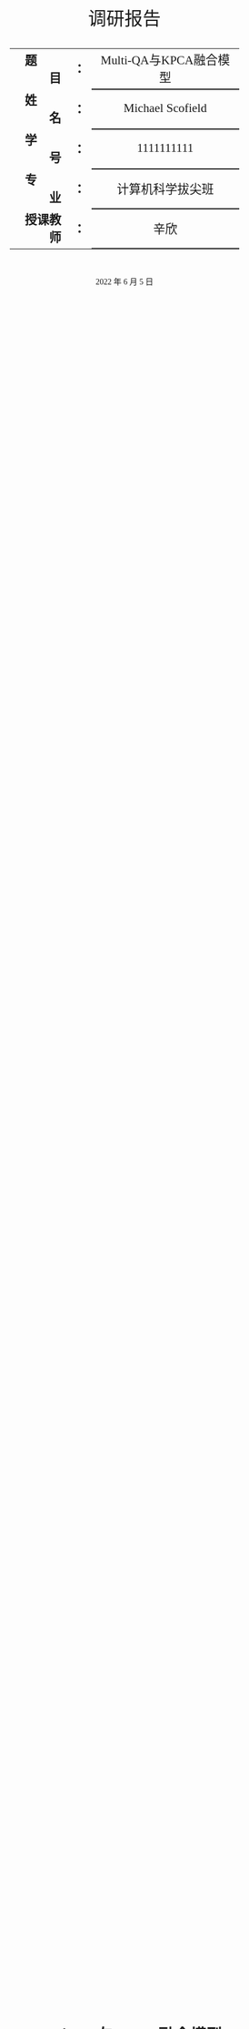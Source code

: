 <div class="cover" style="page-break-after:always;font-family:仿宋;width:100%;height:100%;border:none;margin: 0 auto;text-align:center;">
    <div style="width:80%;;margin: 0 auto;height:0;padding-bottom:25%;">
        <img src="http://www.bit.edu.cn/images/gb20190805/logo_02.png" alt="校名" style="width:100%;"/>
    </div>
    </br></br>
    <div style="width:40%;margin: 0 auto;height:0;padding-bottom:40%;">
        <img src="http://www.bit.edu.cn/images/gb20190805/logo_01.png" alt="校徽" style="width:100%;"/>
	</div>
    </br></br>
    <p style="text-align:center;font-size:24pt;margin: 0 auto">调研报告</p>
    </br>
    </br>
    <table style="border:none;text-align:center;width:80%;font-family:仿宋;margin: 0 auto;">
    <tbody style="font-family:仿宋;font-size:16pt;">
    	<tr style="font-weight:bold;"> 
    		<td style="width:25%;text-align:right;">题&emsp;&emsp;目</td>
    		<td style="width:5%">：</td> 
    		<td style="font-weight:normal;border-bottom: 2px solid;text-align:center;">Multi-QA与KPCA融合模型</td>     </tr>
        <tr style="font-weight:bold;"> 
    		<td style="width:25%;text-align:right;">姓&emsp;&emsp;名</td>
    		<td style="width:5%">：</td> 
    		<td style="font-weight:normal;border-bottom: 2px solid;text-align:center;">Michael Scofield</td>     </tr>
    	<tr style="font-weight:bold;"> 
    		<td style="width:25%;text-align:right;">学&emsp;&emsp;号</td>
    		<td style="width:5%">：</td> 
    		<td style="font-weight:normal;border-bottom: 2px solid;text-align:center;">1111111111</td>     </tr>
        <tr style="font-weight:bold;"> 
    		<td style="width:25%;text-align:right;">专&emsp;&emsp;业</td>
    		<td style="width:5%">：</td> 
    		<td style="font-weight:normal;border-bottom: 2px solid;text-align:center;">计算机科学拔尖班</td>     </tr>
    	<tr style="font-weight:bold;"> 
    		<td style="width:25%;text-align:right;">授课教师</td>
    		<td style="width:5%">：</td> 
    		<td style="font-weight:normal;border-bottom: 2px solid;text-align:center;">辛欣</td>     </tr>
    </tbody>              
    </table>
 <br><br><p style="text-align:center;">2022 年 6 月 5 日</p>
</div>



# <center>Multi-QA与KPCA融合模型</center>

[TOC]

# 1. 项目简介

## 1.1 项目目标

​		若有两个存在着关系的实体，我们可将两个实体分别成为**主体和客体**，那么**关系抽取**就是在**非结构或半结构化数据**中找出**主体与客体**之间存在的关系，并将其表示为**实体关系三元组**，即**（主体，关系，客体）**。

​		本次任务主要以2019年发表在ACL中的论文《Entity-Relation Extraction as Multi-turn QuestionAnswering》提出的Multi-QA模型为基础，在复现模型的基础上加入了一些机器学习中的有关算法，最后使用ACE2005数据集进行训练测试。

## 1.2 项目内容

​		本次项目主要包含以下内容：

- 数据集预处理：使用$ACE2005$数据集，预处理方法使用论文中的$Multi-QA$方法，结合论文公开源码中的$template$产生针对$ACE2005$数据集的$Question$，以此对数据集进行处理。
- 模型组成：首先以$BERT$模型为基础，使用$MLM$、双向$Transformers$对数据进行编码后，然后使用线性模型结合$KPCA$算法对数据进行处理。
- 预测与评估：针对预测任务编写$Precision、Recall和F1-measure$用于模型效果的检验与评价。

## 1.3 项目难点

​		当下流行的关系抽取方法主要有两种：

- pipeline

  先从文本中抽取全部实体$(e_1,……,e_n)$，然后针对全部可能的实体对$(e_i,e_j)$，$i \neq j$，判定实体对之间的关系类别。

- joint extraction

  通过修改标注方法和模型结构直接输出文本中包含的$(e_i,r_k,e_j)$三元组。

​		当前存在的方法主要存在的不足有：

- Formalization Level

  关系三元组不能充分地表达结构化数据，不同的tags之间有一定的层次依赖。

- Algorithm Level

  现有的方法很难从文本中捕捉到词法、语义和句法特征，特别是碰到以下情况：

  1. 实体距离主体语句很远
  2. 一个实体在多个语句中出现
  3. 语义关系存在重叠问题（overlap），主要包含以下三种类型：
     - $Single \space Entity \space Pverlap(SEO)$——两个三元组之间有一个实体重叠
     - $Entity \space Pair \space Overlap(EPO)$——即一个实体对之间存在多种关系
     - $Normal$——两个实体之间仅有一种联系且不与其他实体产生联系

# 2. 模型设计

## 2.1 预处理模型设计

​		目前主流MRC模型都是从给定的文本中寻求答案。Text span extraction可以简化为两个多分类任务，如预测答案的开始和答案的末尾。一般的MRC策略可以扩展到多篇章的MRC任务，多篇章MRC又可以通过拼接段变成单篇章的MRC任务：首先对篇章进行排序，然后在选中的篇章上做MRC。现在有一个大的趋势是很多非QA任务当作QA任务来处理。论文中把关系抽取任务看作一个多轮QA任务来处理。本次项目借用其思想，采用Multi-QA算法对数据集进行预处理。

​		下图是预处理模型的基本算法流程：

![](pictures/algorithm.png)

### 2.1.1算法流程简述

​		算法大概分为两步：

1. 头实体抽取（4-9行）
   多轮QA的每个阶段是通过一个实体进行触发。为了抽取开始的实体，文章将每个实体类型，使用EntityQuesTemplates和实体e转换为一个问题，然后这个实体e是从问题的答案中抽取的。如果系统输出None标记，表明文本中无实体。
2. 尾实体和关系抽取（10-24行）
   ChainOfRelTemplates定义了一系列的关系，我们需要遵循关系的顺序来运行多轮QA。因为一些实体的抽取依赖其他类型实体的抽取。因为不同实体之间还是存在依赖的，比如不同时间实体，同时抽取出来的岗位也是对应的。而抽取顺序则是手工预定义的。ChainOfRelTemplates为每个关系定义模板，每个模板包含许多待填槽值。为了能生成问题，我们需要插入之前抽取出来的实体到这些槽值中。而关系和尾实体会通过回答这些问题，联合地抽取出来。

​		值得注意的是，从头部实体提取阶段提取的实体可能并非都是头部实体。在随后的关系和尾部实体提取阶段中，首先假设来自第一阶段的提取的实体是头部实体，并且将其提供给模板以生成问题。如果从第一阶段提取的实体e确实是关系的头部实体，则QA模型将通过回答相应的问题来提取尾部实体。否则，答案将为NONE，从而被忽略。

### 2.1.2 用模板生成问题

​		借助于论文提供的源码，结合数据集ACE2005，我们有两种基于template生成问题的方法：

1. natural language question

   例如：对于Facility 类型，生成的问题可能是：*Which facility is mentioned in the text？*

2. pseudo-question 

   例如：对于Facility类型，生成的可能只是：*entity: facility*

![](pictures/question template.png)	

​		由论文中的对比结果可以得出natural questions明显得分更高，效果更好。

### 2.1.3 获取关系范围

​		对于QA框架，文章使用BERT作为主干。为了与BERT框架保持一致，通过连接列表[CLS，Q，SEP，C，SEP]来组合问题Q和上下文C，其中CLS和SEP是BERT模型中使用的特殊标记，Q是标记化问题，C是上下文。使用多层变换器获得每个上下文标记的表示。

### 2.1.4 Multi-QA模型的优点

​		这种多转QA形式化具有几个关键优势：

1. 多轮QA能够更好地捕获标签的层次依赖性。
2. 问题查询为我们想要识别的实体/关系类编码重要的先验信息。
3. QA框架提供了一种同时提取实体和关系的自然方式：支持输出特殊的NONE标记，表明该问题没有答案。

### 2.1.5 预训练模型的一些特殊优化

1. 计算实体间的距离后，通过将距离与规定的阈值比较来过滤一些频率小的不可能存在的关系。
2. 使用最大距离来进一步过滤一些尾部实体类型不在头部实体范围内的不可能存在的关系。
3. 使用两个特殊标记来标记上下文中的头实体，以避免窗口中的coreference。

## 2.2 训练模型设计

### 2.2.1 原论文模型的缺点

​		论文中《Entity-Relation Extraction as Multi-turn QuestionAnswering》中介绍的训练模型较为简单，模型输入后经过BERT改编处理后，通过一层线性模型和dropout层后即输出结果。但是原文模型的后半部分为了迎合Multi-QA模型的预处理结果，仅仅对非线性数据强行进行线性处理后便得出结果，并不能很好地保留非线性数据原本的特性。

### 2.2.2 项目模型简介

​		本次项目中的训练模型主要包含以下几个部分：

1. BERT模型的编码部分
2. 线性模型
3. KPCA算法
4. dropout
5. BERT模型的解码部分

### 2.2.3 BERT模型编码解码部分与dropout部分

​		BERT模型的编码部分和解码部分：生成深度的双向语言表征。输入为每一个token对应的表征，单词字典是采用WordPiece算法进行构建的。为了完成具体的关系抽取任务，除了单词的token之外，我们还在输入的每一个序列开头和结尾都插入特定的分类标记，该分类标记对应的最后一个Transformer层输出起到聚集整个序列表征信息的作用。

​		dropout层主要用于防止过拟合。

### 2.2.4 KPCA算法

​		核主成分分析（KPCA）主要用来实现数据的非线性降维，在降维的同时保持数据的特性。其核心思想是通过一个非线性映射把原始空间的数据投影到高维特征空间，然后在高维特征空间中进行基于PCA的数据处理。

​		算法的流程如下：

1. 首先用一个映射$\phi :R^m->R^n,m<n$，将样本$X$映射到高维空间，得到高温空间的数据矩阵$\phi (X)$，$\phi (X)=[\phi(x^{(1)})\space \phi(x^{(2)})……\phi(x^{(n)})]$
2. 计算高维空间中数据矩阵的协方差矩阵$\phi(X)\phi(X)^T$，进一步计算特征值与特征向量。
3. 将特征向量按照对应的特征值大小从上到下按行排列成矩阵，取前k行组成矩阵P，P即为降维后的数据。

​		在对数据进行非线性映射的时候，用到的映射一般称作核函数。当前常用的核函数主要有以下几种：

1. 线性核函数
   $$
   K(x,y)=x^Ty+c
   $$

2. 多项式核函数
   $$
   K(x,y)=(\alpha x^Ty+c)^d
   $$
   
3. 高斯核函数
   $$
   K(x^{(i)},x^{(j)})=exp(-\gamma *||x^{(i)}-x^{(j)}||^2 )
   $$

4. 指数核函数
   $$
   K(x,y)=exp(-\frac{||x-y||}{2\sigma ^2})
   $$
   
5. 拉普拉斯核函数
   $$
   K(x,y)=exp(-\frac{||x-y||}{\sigma})
   $$
   

​		这里我们采用常用的高斯核函数。

​		得到$K(x,y)$之后还需要对数据进行中心化处理：
$$
K’=K-I_n*K-K*I_n-I_n*K*I_n
$$
​		得到$K'(x,y)$之后求出其特征向量和特征值，将特征向量和特征值从大到小排序按行拼接之后按照主成分参数要求进行裁切，得到数据降维后的结果。最后，将降维后的结果通过线性模型的处理与BERT的格式相对应。

## 2.3 损失函数与评价准则

​		本项目使用交叉熵损失函数来计算关系抽取的预测误差，评价指标采用$F1\space measure$。
$$
Precision=\frac{TP}{TP+FP} \\
Recall=\frac{TP}{TP+FN} \\
F1\space measure=\frac{2\times Precision\times Recall}{Precision+Recall}
$$


## 2.4 对于模型的一些特殊优化

### 2.4.1 联合训练

​		在测试时，模型基于关系抽取目标分别提取头部实体和尾部实体，通过一个目标函数联合地训练了算法的两个步骤：
$$
L=(1-\lambda)L(headentity)+\lambda L(tailentity,rel)
$$

### 2.4.2 强化学习

​		因为从一轮问答中提取答案，不仅仅会影响它自己的精度，也会影响到后面几轮的精度，所以文章中使用了强化学习的方法来解决。

​		模型的QA依赖于标记输出，所以选择确定的范围${\{\omega _1,\omega _2,……\omega _n }\}$ 是$\omega_1$属于B的联合概率，$\omega_2,\omega_3,……,\omega_{n-1}$属于M的联合概率，$\omega_n$属于E的联合概率分布：
$$
p(y(\omega_1,……,\omega_n)=answer|question,s)=\\p(\omega_1=B) \times p(\omega_n=E)\prod_{i\in [2,n-1]}p(\omega_i=M)
$$

​		而Reward对于句子s，文中使用正确检索三元组的数量作为奖励，用REINFORCE算法来计算策略梯度找到最大化奖励函数的策略。
$$
\nabla E(\theta)\approx[R(\omega)-b]\nabla log\pi (y(\omega)|questions)
$$
​		其中b表示baseline value，每轮QA，正确回答则reward+1，最后的奖励是多轮累积的结果。baseline value是所有前面的奖励的平均。并且模型不初始化策略网络，而是使用预训练的头尾实体抽取模型来描述之前的部分。

# 3. 项目实现

## 3.1 文件说明

​		下面主要介绍本次项目的代码实现过程中主要生成的文件。

1. 数据文件：
   1. ACE2005文件夹中存储了train、dev和test文件夹，分别表示本次项目中的训练集、测试集和验证集。
   2. query-templates文件夹中生成的ace2005.json文件主要是用论文源码生成的针对ACE2005数据集的一系列questions。
   3. cleaned_data文件夹中的json文件主要是数据预处理后的结果。
   4. checkpoints文件夹中的cpt文件主要用来保存训练过程中的各种参数。
2. 代码文件：
   1. preprocess.py文件主要用来进行数据预处理；
   2. model.py主要用来保存训练模型；
   3. train.py主要结合预处理结果以及调用model来进行训练；
   4. dataloader.py主要用来进行训练数据集加载等工作；
   5. evaluation.py主要用来保存模型预测的相关函数；
   6. ckpt_eval.py主要用来调用模型预测的函数并且保存相关结果；
   7. constants.py主要用来保存项目中的一些参数；
   7. generate_query.py主要用来针对ACE2005数据集进行处理，生成Multi-QA所需要的questions。

## 3.2 模型对比试验

**实验项目环境：**

**nvidia driver 470.103.01**

### 3.2.1 Multi-QA与Multi-QA+KPCA对比

![](pictures/experiment1.png)

​		限于实验项目环境与时间等因素，对于Multi-QA模型的最终评分无法达到论文中的高度，故对比实验时两模型都采用现有环境（nvidia driver 470.103.01，cuda11）。最终预测评分时对两类（$Entity和Relation$）预测分别评分，得到了$Precision、Relation和F1\space measure$结果如上图所示。从图中可以看出，在$Entity$的预测上，两种模型几乎没有差别，评分大抵相当；但是在$Relation$的预测上，Multi-QA+KPCA，也即改进后的模型，有显著的优势。由此可以看出Multi-QA+KPCA模型对于结果的预测要优于原论文中的模型。

### 3.2.2  $\lambda$参数的对比实验

​		本次项目在抽取头部实体和尾部实体的时候，通过参数$\lambda$将两者结合起来进行联合训练，参数$\lambda$控制着两个子任务的tradeoff。
$$
L=(1-\lambda)L(headentity)+\lambda L(tailentity,rel)
$$
​		对$\lambda$做对比实验后结果如图所示。

![](pictures/experiment2.png)

​		可以看到，$\lambda$参数在$\lambda=0.4$时$Entity 的F1\space measure$最大，在$\lambda=0.8$时$Relation$的$F1 \space measure$最大，这与论文中所展示的Multi-QA模型评分最高时的$\lambda$值几乎相同（从下图中可以看出，$\lambda$参数在$\lambda=0.2$时$Entity 的F1\space measure$最大，在$\lambda=0.7$时$Relation$的$F1 \space measure$最大）。

![](pictures/lunwen.png)

# 4. 总结与反思

​		本文提出了一种全新的视角来审视关系抽取任务。Multi-QA+KPCA融合模型的建立是以Multi-QA模型为基础，结合了KPCA算法，最终生成的模型性能相较于原模型有一定提升。

优点：

1. 本文很好地利用了KPCA方法可以更好地保存数据现有特征的特点，对数据进行降维处理。
2. 通过阈值的调节很好地减弱了overlap对实验结果的影响。

缺点：

1. 由于项目环境的配置问题，导致在与原模型做对比实验时，原模型的效果与论文中的效果差距较大，无法得到模型的最佳效果。
2. 做的对比实验个数较少，对于一些参数（例如$learning\space rate、batch\space size、epoch$等），均采用原论文模型给出的最佳参数，甚至在原论文模型的基础上对参数进行削弱以减少运行时间成本，并没有确定适合于改编后模型的最佳参数。
